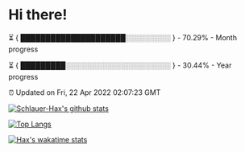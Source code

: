 # Hi there!

⏳ { █████████████████████░░░░░░░░░ } - 70.29% - Month progress

⏳ { █████████░░░░░░░░░░░░░░░░░░░░░ } - 30.44% - Year progress

⏰ Updated on Fri, 22 Apr 2022 02:07:23 GMT


[![Schlauer-Hax's github stats](https://github-readme-stats.vercel.app/api?username=Schlauer-Hax&show_icons=true&theme=dark&count_private=true)](https://github.com/Schlauer-Hax)


[![Top Langs](https://github-readme-stats.vercel.app/api/top-langs/?username=Schlauer-Hax&layout=compact&theme=dark)](https://github.com/Schlauer-Hax?tab=repositories)


[![Hax's wakatime stats](https://github-readme-stats.vercel.app/api/wakatime?username=Hax&theme=dark)](https://wakatime.com/@Hax)

